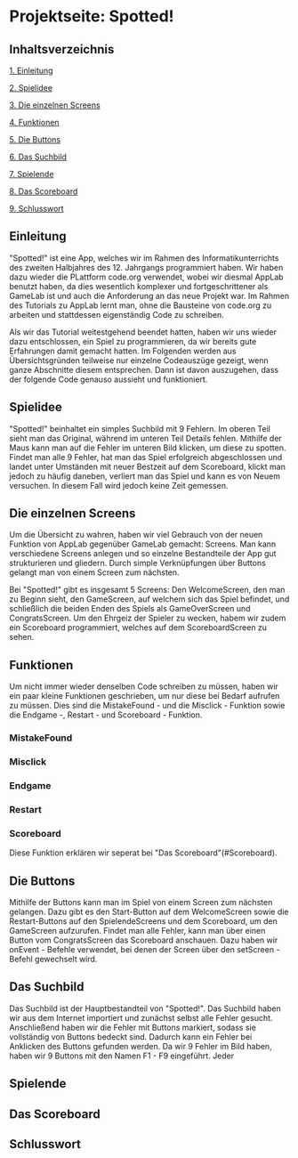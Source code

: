 # Projektseite: Spotted!

## Inhaltsverzeichnis

[1. Einleitung](#Einleitung)

[2. Spielidee](#Spielidee)

[3. Die einzelnen Screens](#Screens)

[4. Funktionen](#Funktionen)

[5. Die Buttons](#Buttons)

[6. Das Suchbild](#Suchbild)

[7. Spielende](#Ende)

[8. Das Scoreboard](#Scoreboard)

[9. Schlusswort](#Schlusswort)


## Einleitung<a name="Einleitung"></a>

"Spotted!" ist eine App, welches wir im Rahmen des Informatikunterrichts des zweiten Halbjahres des 12. Jahrgangs programmiert haben. Wir haben dazu wieder die PLattform code.org verwendet, wobei wir diesmal AppLab benutzt haben, da dies wesentlich komplexer und fortgeschrittener als GameLab ist und auch die Anforderung an das neue Projekt war. Im Rahmen des Tutorials zu AppLab lernt man, ohne die Bausteine von code.org zu arbeiten und stattdessen eigenständig Code zu schreiben.

Als wir das Tutorial weitestgehend beendet hatten, haben wir uns wieder dazu entschlossen, ein Spiel zu programmieren, da wir bereits gute Erfahrungen damit gemacht hatten. Im Folgenden werden aus Übersichtsgründen teilweise nur einzelne Codeauszüge gezeigt, wenn ganze Abschnitte diesem entsprechen. Dann ist davon auszugehen, dass der folgende Code genauso aussieht und funktioniert.


## Spielidee<a name="Spielidee"></a>

"Spotted!" beinhaltet ein simples Suchbild mit 9 Fehlern. Im oberen Teil sieht man das Original, während im unteren Teil Details fehlen. Mithilfe der Maus kann man auf die Fehler im unteren Bild klicken, um diese zu spotten. Findet man alle 9 Fehler, hat man das Spiel erfolgreich abgeschlossen und landet unter Umständen mit neuer Bestzeit auf dem Scoreboard, klickt man jedoch zu häufig daneben, verliert man das Spiel und kann es von Neuem versuchen. In diesem Fall wird jedoch keine Zeit gemessen.


## Die einzelnen Screens<a name="Screens"></a>

Um die Übersicht zu wahren, haben wir viel Gebrauch von der neuen Funktion von AppLab gegenüber GameLab gemacht: Screens. Man kann verschiedene Screens anlegen und so einzelne Bestandteile der App gut strukturieren und gliedern. Durch simple Verknüpfungen über Buttons gelangt man von einem Screen zum nächsten. 

Bei "Spotted!" gibt es insgesamt 5 Screens: Den WelcomeScreen, den man zu Beginn sieht, den GameScreen, auf welchem sich das Spiel befindet, und schließlich die beiden Enden des Spiels als GameOverScreen und CongratsScreen. Um den Ehrgeiz der Spieler zu wecken, habem wir zudem ein Scoreboard programmiert, welches auf dem ScoreboardScreen zu sehen. 


## Funktionen<a name="Funktionen"></a>

Um nicht immer wieder denselben Code schreiben zu müssen, haben wir ein paar kleine Funktionen geschrieben, um nur diese bei Bedarf aufrufen zu müssen. Dies sind die MistakeFound - und die Misclick - Funktion sowie die Endgame -, Restart - und Scoreboard - Funktion. 

### MistakeFound




### Misclick




### Endgame




### Restart




### Scoreboard

Diese Funktion erklären wir seperat bei "Das Scoreboard"(#Scoreboard).



## Die Buttons<a name="Buttons"></a>


Mithilfe der Buttons kann man im Spiel von einem Screen zum nächsten gelangen. Dazu gibt es den Start-Button auf dem WelcomeScreen sowie die Restart-Buttons auf den SpielendeScreens und dem Scoreboard, um den GameScreen aufzurufen. Findet man alle Fehler, kann man über einen Button vom CongratsScreen das Scoreboard anschauen. Dazu haben wir onEvent - Befehle verwendet, bei denen der Screen über den setScreen - Befehl gewechselt wird.


## Das Suchbild<a name="Suchbild"></a>

Das Suchbild ist der Hauptbestandteil von "Spotted!". Das Suchbild haben wir aus dem Internet importiert und zunächst selbst alle Fehler gesucht. Anschließend haben wir die Fehler mit Buttons markiert, sodass sie vollständig von Buttons bedeckt sind. Dadurch kann ein Fehler bei Anklicken des Buttons gefunden werden. Da wir 9 Fehler im Bild haben, haben wir 9 Buttons mit den Namen F1 - F9 eingeführt. Jeder 


## Spielende<a name="Ende"></a>




## Das Scoreboard<a name="Scoreboard"></a>




## Schlusswort<a name="Schlusswort"></a>


